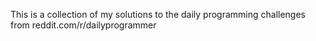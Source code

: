 This is a collection of my solutions to the daily programming challenges from reddit.com/r/dailyprogrammer
